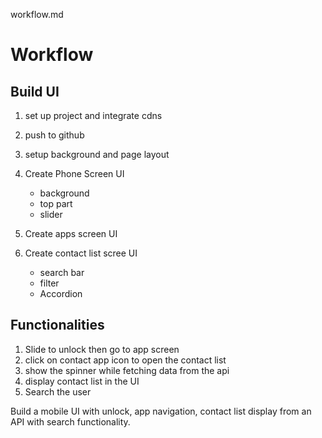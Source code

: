 workflow.md

# Workflow

## Build UI

1. set up project and integrate cdns
2. push to github
3. setup background and page layout
4. Create Phone Screen UI

   - background
   - top part
   - slider

5. Create apps screen UI
6. Create contact list scree UI
   - search bar
   - filter
   - Accordion

## Functionalities

1. Slide to unlock then go to app screen
2. click on contact app icon to open the contact list
3. show the spinner while fetching data from the api
4. display contact list in the UI
5. Search the user

Build a mobile UI with unlock, app navigation, contact list display from an API with search functionality.
